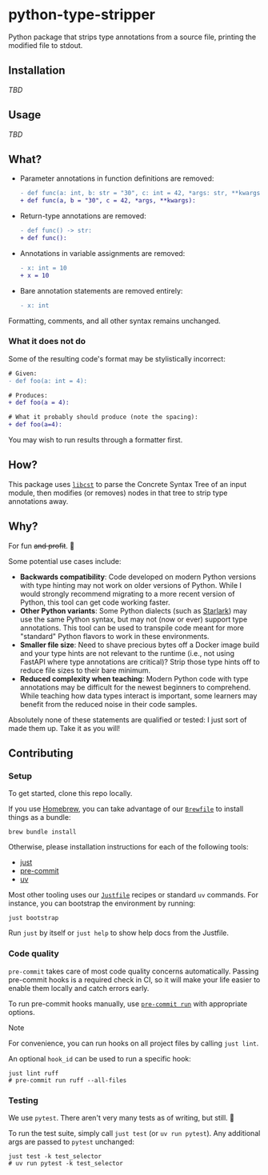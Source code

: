 # python-type-stripper

Python package that strips type annotations from a source file,
printing the modified file to stdout.

## Installation

_TBD_

## Usage

_TBD_

## What?

- Parameter annotations in function definitions are removed:

  ```diff
  - def func(a: int, b: str = "30", c: int = 42, *args: str, **kwargs: dict[str, int]):
  + def func(a, b = "30", c = 42, *args, **kwargs):
  ```

- Return-type annotations are removed:

  ```diff
  - def func() -> str:
  + def func():
  ```

- Annotations in variable assignments are removed:

  ```diff
  - x: int = 10
  + x = 10
  ```

- Bare annotation statements are removed entirely:

  ```diff
  - x: int
  ```

Formatting, comments, and all other syntax remains unchanged.

### What it does not do

Some of the resulting code's format may be stylistically incorrect:

```diff
# Given:
- def foo(a: int = 4):

# Produces:
+ def foo(a = 4):

# What it probably should produce (note the spacing):
+ def foo(a=4):
```

You may wish to run results through a formatter first.

## How?

This package uses [`libcst`](https://github.com/Instagram/LibCST)
to parse the Concrete Syntax Tree of an input module,
then modifies (or removes) nodes in that tree to strip type annotations away.

## Why?

For fun ~~and profit~~. 🙂

Some potential use cases include:

- **Backwards compatibility**:
  Code developed on modern Python versions with type hinting
  may not work on older versions of Python.
  While I would strongly recommend migrating to a more recent version of Python,
  this tool can get code working faster.
- **Other Python variants**:
  Some Python dialects
  (such as [Starlark](https://github.com/bazelbuild/starlark))
  may use the same Python syntax, but may not (now or ever) support type annotations.
  This tool can be used to transpile code meant for more "standard" Python flavors
  to work in these environments.
- **Smaller file size**:
  Need to shave precious bytes off a Docker image build
  and your type hints are not relevant to the runtime
  (i.e., not using FastAPI where type annotations are critical)?
  Strip those type hints off to reduce file sizes to their bare minimum.
- **Reduced complexity when teaching**:
  Modern Python code with type annotations may be difficult
  for the newest beginners to comprehend.
  While teaching how data types interact is important,
  some learners may benefit from the reduced noise in their code samples.

Absolutely none of these statements are qualified or tested:
I just sort of made them up.
Take it as you will!

## Contributing

### Setup

To get started, clone this repo locally.

If you use [Homebrew](https://brew.sh/), you can take advantage of our [`Brewfile`](Brewfile) to install things as a bundle:

```shell
brew bundle install
```

Otherwise, please installation instructions for each of the following tools:

- [just](https://just.systems/)
- [pre-commit](https://pre-commit.com/)
- [uv](https://docs.astral.sh/uv/)

Most other tooling uses our [`Justfile`](Justfile) recipes or standard `uv` commands.
For instance, you can bootstrap the environment by running:

```shell
just bootstrap
```

Run `just` by itself or `just help` to show help docs from the Justfile.

### Code quality

`pre-commit` takes care of most code quality concerns automatically.
Passing pre-commit hooks is a required check in CI,
so it will make your life easier to enable them locally and catch errors early.

To run pre-commit hooks manually, use
[`pre-commit run`](https://pre-commit.com/#pre-commit-run)
with appropriate options.

> [!note]
> For convenience, you can run hooks on all project files by calling `just lint`.
>
> An optional `hook_id` can be used to run a specific hook:
>
> ```shell
> just lint ruff
> # pre-commit run ruff --all-files
> ```

### Testing

We use `pytest`.
There aren't very many tests as of writing, but still. 🙂

To run the test suite, simply call `just test` (or `uv run pytest`).
Any additional args are passed to `pytest` unchanged:

```shell
just test -k test_selector
# uv run pytest -k test_selector
```
